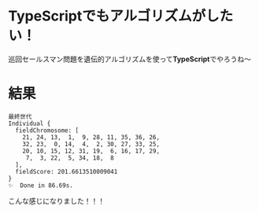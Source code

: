 # TypeScriptでもアルゴリズムがしたい！
巡回セールスマン問題を遺伝的アルゴリズムを使って**TypeScript**でやろうね〜

# 結果
```
最終世代
Individual {
  fieldChromosome: [
    21, 24, 13,  1,  9, 28, 11, 35, 36, 26,
    32, 23,  0, 14,  4,  2, 30, 27, 33, 25,
    20, 10, 15, 12, 31, 19,  6, 16, 17, 29,
     7,  3, 22,  5, 34, 18,  8
  ],
  fieldScore: 201.6613510009041
}
✨  Done in 86.69s.
```

こんな感じになりました！！！
